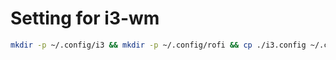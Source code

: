 # Setting for i3-wm

```bash
mkdir -p ~/.config/i3 && mkdir -p ~/.config/rofi && cp ./i3.config ~/.config/i3/config && cp ./rofi.config ~/.config/rofi/config.rasi
```
